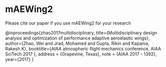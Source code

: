 # mAEWing2

Please cite our paper if you use mAEWing2 for your research

@inproceedings{zhao2017multidisciplinary,
  title={Multidisciplinary design analysis and optimization of performance adaptive aeroelastic wings},
  author={Zhao, Wei and Jrad, Mohamed and Gupta, Rikin and Kapania, Rakesh K},
  booktitle={AIAA atmospheric flight mechanics conference, AIAA SciTech 2017 },
  address = {Grapevine, Texas},
  note = {AIAA 2017 - 1392},
  year={2017}
}
